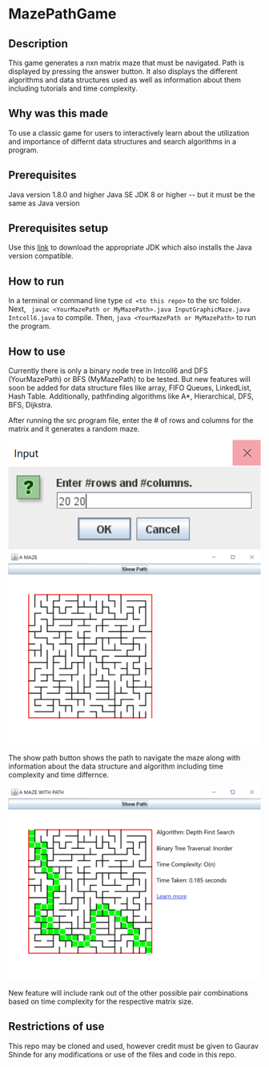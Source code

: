 # MazePathGame

## Description
This game generates a nxn matrix maze that must be navigated. Path is displayed by pressing the answer button. It also displays the different algorithms and data structures used as well as information about them including tutorials and time complexity.

## Why was this made
To use a classic game for users to interactively learn about the utilization and importance of differnt data structures and search algorithms in a program.

## Prerequisites
Java version 1.8.0 and higher
Java SE JDK 8 or higher -- but it must be the same as Java version

## Prerequisites setup
Use this [link](https://www.oracle.com/java/technologies/javase-downloads.html) to download the appropriate JDK which also installs the Java version compatible.

## How to run
In a terminal or command line type ```cd <to this repo>``` to the src folder. Next, ``` javac <YourMazePath or MyMazePath>.java InputGraphicMaze.java Intcoll6.java``` to compile. Then, ``` java <YourMazePath or MyMazePath> ``` to run the program.

## How to use
Currently there is only a binary node tree in Intcoll6 and DFS (YourMazePath) or BFS (MyMazePath) to be tested.
But new features will soon be added for data structure files like array, FIFO Queues, LinkedList, Hash Table. Additionally, pathfinding algorithms like A*, Hierarchical, DFS, BFS, Dijkstra.

After running the src program file, enter the # of rows and columns for the matrix and it generates a random maze. 

<img src="images/nxnbox.png" alt="20x20 matrix specify"/>

<img src="./images/part1.png" alt="20x20 matrix created"/>

The show path button shows the path to navigate the maze along with information about the data structure and algorithm including time complexity and time differnce.

<img src="images/part2.png" alt="path and stats displayed"/>

New feature will include rank out of the other possible pair combinations based on time complexity for the respective matrix size.

## Restrictions of use 
This repo may be cloned and used, however credit must be given to Gaurav Shinde for any modifications or use of the files and code in this repo.
